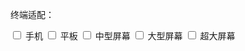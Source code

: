 终端适配：

<input type="checkbox"> 手机
<input type="checkbox"> 平板
<input type="checkbox"> 中型屏幕
<input type="checkbox"> 大型屏幕
<input type="checkbox"> 超大屏幕